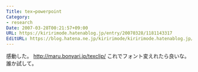 ```yaml
---
Title: tex→powerpoint
Category:
- research
Date: 2007-03-28T00:21:57+09:00
URL: https://kiririmode.hatenablog.jp/entry/20070328/1181143317
EditURL: https://blog.hatena.ne.jp/kiririmode/kiririmode.hatenablog.jp/atom/entry/8454420450078217470
---
```



感動した。
http://maru.bonyari.jp/texclip/
これでフォント変えれたら良いな。誰か試して。 
